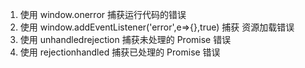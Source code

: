 1. 使用 window.onerror 捕获运行代码的错误
2. 使用 window.addEventListener('error',e=>{},true) 捕获 资源加载错误
3. 使用 unhandledrejection 捕获未处理的 Promise 错误
4. 使用 rejectionhandled 捕获已处理的 Promise 错误
